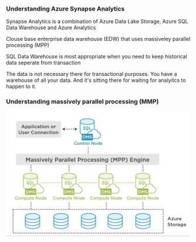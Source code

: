 <h3> Understanding Azure Synapse Analytics </h3>

<p> Synapse Analytics is a combination of Azure Data Lake Storage, Azure SQL Data Warehouse and Azure Analytics </p>

<p> Clouse base enterprise data warehouse (EDW) that uses massiveley parallel processing (MPP) </p>

<p> SQL Data Warehouse is most appropriate when you need to keep historical data seperate from transaction </p>

<p> The data is not necessary there for transactional purposes. You have a warehouse of all your data. And it's sitting there for waiting for analyitcs to happen to it. </p>

<h3> Understanding massively parallel processing (MMP) </h3>

<p> </p>

<img src="Images/parallel.JPG" width="700">
